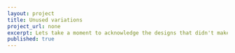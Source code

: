 ```yaml
---
layout: project
title: Unused variations
project_url: none
excerpt: Lets take a moment to acknowledge the designs that didn't make the cut. They may not be remembered, but they will never be erased.
published: true
---
```


<script type="application/json" class="data">
{
	"noun": "Graphic Designer",
	"images": [{
		"src": "/assets/img/rejects/landscape-3col.png",
		"size": "landscape-3col"
	},{
		"src": "/assets/img/rejects/landscape-4col.png",
		"size": "landscape-4col"
	},{
		"src": "/assets/img/rejects/portrait-2col.png",
		"size": "portrait-2col"
	},{
		"src": "/assets/img/rejects/portrait-3col.png",
		"size": "portrait-3col"
	},{
		"src": "/assets/img/rejects/square-1col.png",
		"size": "square-1col"
	},{
		"src": "/assets/img/rejects/square-2col.png",
		"size": "square-2col"
	},{
		"src": "/assets/img/rejects/square-3col.png",
		"size": "square-3col"
	}]
}
</script>